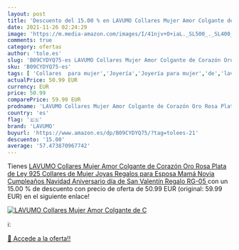 ```yaml
---
layout: post
title: 'Descuento del 15.00 % en LAVUMO Collares Mujer Amor Colgante de C'
date: 2021-11-26 02:24:29
image: 'https://m.media-amazon.com/images/I/41njv+O+iaL._SL500_._SL400_.jpg'
comments: true
category: ofertas
author: 'tole.es'
slug: 'B09CYDYQ75-es LAVUMO Collares Mujer Amor Colgante de Corazón Oro Rosa...'
sku: 'B09CYDYQ75-es'
tags: [ 'Collares  para mujer','Joyería','Joyería para mujer','de','lavumo','ley','navidad','plata', ]
actualPrice: 50.99 EUR
currency: EUR
price: 50.99
comparePrice: 59.99 EUR
prodname: 'LAVUMO Collares Mujer Amor Colgante de Corazón Oro Rosa Plata de Ley 925 Collares de Mujer Joyas Regalos para Esposa  Mamá  Novia  Cumpleaños Navidad Aniversario día de San Valentín Regalo RG-05 '
country: 'es'
flag: '🇪🇸'
brand: 'LAVUMO'
buyurl: 'https://www.amazon.es/dp/B09CYDYQ75/?tag=tolees-21'
descuento: '15.00'
average: '57.473870967742'
---
```


Tienes [LAVUMO Collares Mujer Amor Colgante de Corazón Oro Rosa Plata de Ley 925 Collares de Mujer Joyas Regalos para Esposa  Mamá  Novia  Cumpleaños Navidad Aniversario día de San Valentín Regalo RG-05 ](https://www.amazon.es/dp/B09CYDYQ75/?tag=tolees-21) con un 15.00 % de descuento con precio de oferta de 50.99 EUR (original: 59.99 EUR) en el siguiente enlace!

[![LAVUMO Collares Mujer Amor Colgante de C](https://m.media-amazon.com/images/I/41njv+O+iaL._SL500_._SL400_.jpg)](https://www.amazon.es/dp/B09CYDYQ75/?tag=tolees-21)

ℹ️:


[🛒 Accede a la oferta!!](https://www.amazon.es/dp/B09CYDYQ75/?tag=tolees-21)
